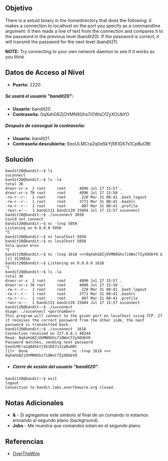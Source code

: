 ## Objetivo
There is a setuid binary in the homedirectory that does the following: it makes a connection to localhost on the port you specify as a commandline argument. It then reads a line of text from the connection and compares it to the password in the previous level (bandit20). If the password is correct, it will transmit the password for the next level (bandit21).

**NOTE:** Try connecting to your own network daemon to see if it works as you think
## Datos de Acceso al Nivel
- **Puerto:** 2220
##### Se usará el usuario "bandit20":
- **Usuario:** bandit20
- **Contraseña:** 0qXahG8ZjOVMN9Ghs7iOWsCfZyXOUbYO
##### Después de conseguir la contraseña:
- **Usuario:** bandit21
- **Contraseña descubierta:** EeoULMCra2q0dSkYj561DX7s1CpBuOBt
## Solución
```
bandit20@bandit:~$ ls
suconnect
bandit20@bandit:~$ ls -la
total 36
drwxr-xr-x  2 root     root      4096 Jul 17 15:57 .
drwxr-xr-x 70 root     root      4096 Jul 17 15:58 ..
-rw-r--r--  1 root     root       220 Mar 31 08:41 .bash_logout
-rw-r--r--  1 root     root      3771 Mar 31 08:41 .bashrc
-rw-r--r--  1 root     root       807 Mar 31 08:41 .profile
-rwsr-x---  1 bandit21 bandit20 15604 Jul 17 15:57 suconnect
bandit20@bandit:~$ ./suconnect 3030
Could not connect
bandit20@bandit:~$ nc -lnvp 5050
Listening on 0.0.0.0 5050
^C
bandit20@bandit:~$ nc localhost 5050
bandit20@bandit:~$ nc localhost 5050
hola quien eres
^C
bandit20@bandit:~$ nc -lnvp 1618 <<<0qXahG8ZjOVMN9Ghs7iOWsCfZyXOUbYO &
[1] 3139816
bandit20@bandit:~$ Listening on 0.0.0.0 1618
^C
bandit20@bandit:~$ ls -la
total 36
drwxr-xr-x  2 root     root      4096 Jul 17 15:57 .
drwxr-xr-x 70 root     root      4096 Jul 17 15:58 ..
-rw-r--r--  1 root     root       220 Mar 31 08:41 .bash_logout
-rw-r--r--  1 root     root      3771 Mar 31 08:41 .bashrc
-rw-r--r--  1 root     root       807 Mar 31 08:41 .profile
-rwsr-x---  1 bandit21 bandit20 15604 Jul 17 15:57 suconnect
bandit20@bandit:~$ ./suconnect
Usage: ./suconnect <portnumber>
This program will connect to the given port on localhost using TCP. If it receives the correct password from the other side, the next password is transmitted back.
bandit20@bandit:~$ ./suconnect  1618
Connection received on 127.0.0.1 40244
Read: 0qXahG8ZjOVMN9Ghs7iOWsCfZyXOUbYO
Password matches, sending next password
EeoULMCra2q0dSkYj561DX7s1CpBuOBt
[1]+  Done                    nc -lnvp 1618 <<< 0qXahG8ZjOVMN9Ghs7iOWsCfZyXOUbYO
```

- ##### Cierre de sesión del usuario "bandit20".
```
bandit20@bandit:~$ exit
logout
Connection to bandit.labs.overthewire.org closed.
```
## Notas Adicionales
- **&** - Si agregamos este símbolo al final de un comando lo estamos enviando al segundo plano (background).
- **Jobs** - Me muestra que comandos estan en el segundo plano.
## Referencias
- [OverTheWire](https://overthewire.org/wargames/bandit/bandit1.html)